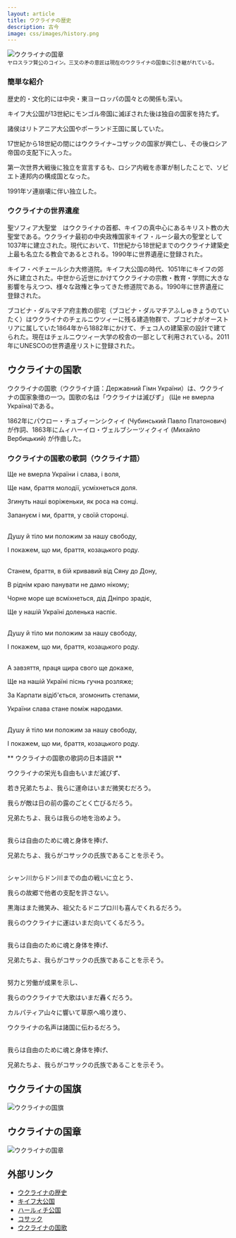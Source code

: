 ```yaml
---
layout: article
title: ウクライナの歴史
description: 古今
image: css/images/history.png
---
```

<p><img src="http://upload.wikimedia.org/wikipedia/commons/c/c4/Yarthewise.png" alt="ウクライナの国章"><br>
<small>
ヤロスラフ賢公のコイン。三叉の矛の意匠は現在のウクライナの国章に引き継がれている。
</small>
</p>

### 簡単な紹介
歴史的・文化的には中央・東ヨーロッパの国々との関係も深い。

キイフ大公国が13世紀にモンゴル帝国に滅ぼされた後は独自の国家を持たず。

諸侯はリトアニア大公国やポーランド王国に属していた。

17世紀から18世紀の間にはウクライナ~コザックの国家が興亡し、その後ロシア帝国の支配下に入った。

第一次世界大戦後に独立を宣言するも、ロシア内戦を赤軍が制したことで、ソビエト連邦内の構成国となった。

1991年ソ連崩壊に伴い独立した。

### ウクライナの世界遺産

聖ソフィア大聖堂　はウクライナの首都、キイフの真中心にあるキリスト教の大聖堂である。ウクライナ最初の中央政権国家キイフ・ルーシ最大の聖堂として1037年に建立された。現代において、11世紀から18世紀までのウクライナ建築史上最も名立たる教会であるとされる。1990年に世界遺産に登録された。

<div class="lazyload">
<!--
<div about='https://farm9.static.flickr.com/8264/8677338383_5d134f670d_b.jpg'><a href='https://www.flickr.com/photos/micurs/8677338383/' target='_blank'><img xmlns:dct='http://purl.org/dc/terms/' href='http://purl.org/dc/dcmitype/StillImage' rel='dct:type' src='https://farm9.static.flickr.com/8264/8677338383_5d134f670d_b.jpg' alt='St. Sophia Cathedral (Kiev) by micurs, on Flickr' title='St. Sophia Cathedral (Kiev) by micurs, on Flickr' border='0'/></a><br/><a rel='license' href='http://creativecommons.org/licenses/by-sa/2.0/' target='_blank'><img src='http://i.creativecommons.org/l/by-sa/2.0/80x15.png' alt='Creative Commons Creative Commons Attribution-Share Alike 2.0 Generic License' title='Creative Commons Creative Commons Attribution-Share Alike 2.0 Generic License' border='0' align='left'></a>&nbsp; &nbsp;by&nbsp;<a href='https://www.flickr.com/people/micurs/' target='_blank'>&nbsp;</a><a xmlns:cc='http://creativecommons.org/ns#' rel='cc:attributionURL' property='cc:attributionName' href='https://www.flickr.com/people/micurs/' target='_blank'>micurs</a><a href='http://www.imagecodr.org/' target='_blank'>&nbsp;</a></div>
-->
</div>

キイフ・ペチェールシカ大修道院。キイフ大公国の時代、1051年にキイフの郊外に建立された。中世から近世にかけてウクライナの宗教・教育・学問に大きな影響を与えつつ、様々な政権と争ってきた修道院である。1990年に世界遺産に登録された。

<div class="lazyload">
<!--
<div about='https://farm1.static.flickr.com/198/464206775_5f7aa90886_b.jpg'><a href='https://www.flickr.com/photos/stuckincustoms/464206775/' target='_blank'><img xmlns:dct='http://purl.org/dc/terms/' href='http://purl.org/dc/dcmitype/StillImage' rel='dct:type' src='https://farm1.static.flickr.com/198/464206775_5f7aa90886_b.jpg' alt='Architects of Constantinople by Stuck in Customs, on Flickr' title='Architects of Constantinople by Stuck in Customs, on Flickr' border='0'/></a><br/><a rel='license' href='http://creativecommons.org/licenses/by-nc-sa/2.0/' target='_blank'><img src='http://i.creativecommons.org/l/by-nc-sa/2.0/80x15.png' alt='Creative Commons Creative Commons Attribution-Noncommercial-Share Alike 2.0 Generic License' title='Creative Commons Creative Commons Attribution-Noncommercial-Share Alike 2.0 Generic License' border='0' align='left'></a>&nbsp; &nbsp;by&nbsp;<a href='https://www.flickr.com/people/stuckincustoms/' target='_blank'>&nbsp;</a><a xmlns:cc='http://creativecommons.org/ns#' rel='cc:attributionURL' property='cc:attributionName' href='https://www.flickr.com/people/stuckincustoms/' target='_blank'>Stuck in Customs</a><a href='http://www.imagecodr.org/' target='_blank'>&nbsp;</a></div>
-->
</div>

ブコビナ・ダルマチア府主教の邸宅（ブコビナ・ダルマチアふしゅきょうのていたく）はウクライナのチェルニウツィーに残る建造物群で、ブコビナがオーストリアに属していた1864年から1882年にかけて、チェコ人の建築家の設計で建てられた。現在はチェルニウツィー大学の校舎の一部として利用されている。2011年にUNESCOの世界遺産リストに登録された。

<div class="lazyload">
<!--
<p><a href="http://commons.wikimedia.org/wiki/File:Chernivtsi_University.jpg#mediaviewer/File:Chernivtsi_University.jpg"><img src="http://upload.wikimedia.org/wikipedia/commons/thumb/c/ce/Chernivtsi_University.jpg/1200px-Chernivtsi_University.jpg" alt="Chernivtsi University.jpg"></a></p>
-->
</div>

## ウクライナの国歌

ウクライナの国歌（ウクライナ語：Державний Гімн України）は、ウクライナの国家象徴の一つ。国歌の名は「ウクライナは滅びず」 (Ще не вмерла Україна)である。

1862年にパウロー・チュブィーンシクィイ (Чубинський Павло Платонович) が作詞、1863年にムィハーイロ・ヴェルブシーツィクィイ (Михайло Вербицький) が作曲した。

<div class="lazyload">
<!--
<div class="video-container"><iframe src="http://www.youtube.com/embed/rJF1unA-03M?html5=1" frameborder="0"></iframe></div>
-->
</div>

### ウクライナの国歌の歌詞（ウクライナ語）

Ще не вмерла України і слава, і воля,

Ще нам, браття молодії, усміхнеться доля.

Згинуть наші воріженьки, як роса на сонці.

Запануєм і ми, браття, у своїй сторонці.

<br>
Душу й тіло ми положим за нашу свободу,

І покажем, що ми, браття, козацького роду.

<br>
Станем, браття, в бій кривавий від Сяну до Дону,

В ріднім краю панувати не дамо нікому;

Чорне море ще всміхнеться, дід Дніпро зрадіє,

Ще у нашій Україні доленька наспіє.

<br>
Душу й тіло ми положим за нашу свободу,

І покажем, що ми, браття, козацького роду.

<br>
А завзяття, праця щира свого ще докаже,

Ще на нашій Україні піснь гучна розляже;

За Карпати відіб'ється, згомонить степами,

України слава стане поміж народами.

<br>
Душу й тіло ми положим за нашу свободу,

І покажем, що ми, браття, козацького роду.

** ウクライナの国歌の歌詞の日本語訳 **

ウクライナの栄光も自由もいまだ滅びず、

若き兄弟たちよ、我らに運命はいまだ微笑むだろう。

我らが敵は日の前の露のごとく亡びるだろう。

兄弟たちよ、我らは我らの地を治めよう。

<br>
我らは自由のために魂と身体を捧げ、

兄弟たちよ、我らがコサックの氏族であることを示そう。

<br>
シャン川からドン川までの血の戦いに立とう、

我らの故郷で他者の支配を許さない。

黒海はまた微笑み、祖父たるドニプロ川も喜んでくれるだろう。

我らのウクライナに運はいまだ向いてくるだろう。

<br>
我らは自由のために魂と身体を捧げ、

兄弟たちよ、我らがコサックの氏族であることを示そう。

<br>
努力と労働が成果を示し、

我らのウクライナで大歌はいまだ轟くだろう。

カルパティア山々に響いて草原へ鳴り渡り、

ウクライナの名声は諸国に伝わるだろう。

<br>
我らは自由のために魂と身体を捧げ、

兄弟たちよ、我らがコサックの氏族であることを示そう。

## ウクライナの国旗

<p><img src="http://upload.wikimedia.org/wikipedia/commons/4/49/Flag_of_Ukraine.svg" alt="ウクライナの国旗">
</p>

## ウクライナの国章

<p><img src="http://upload.wikimedia.org/wikipedia/commons/9/95/Lesser_Coat_of_Arms_of_Ukraine.svg" alt="ウクライナの国章">
</p>

## 外部リンク
* <a href="http://ja.wikipedia.org/wiki/%E3%82%A6%E3%82%AF%E3%83%A9%E3%82%A4%E3%83%8A%E3%81%AE%E6%AD%B4%E5%8F%B2">ウクライナの歴史</a>
* <a href="http://ja.wikipedia.org/wiki/%E3%82%AD%E3%82%A8%E3%83%95%E5%A4%A7%E5%85%AC%E5%9B%BD">キイフ大公国</a>
* <a href="http://ja.wikipedia.org/wiki/%E3%83%8F%E3%83%BC%E3%83%AB%E3%82%A3%E3%83%81%E5%85%AC%E5%9B%BD">ハールィチ公国</a>
* <a href="http://ja.wikipedia.org/wiki/%E3%82%B3%E3%82%B5%E3%83%83%E3%82%AF">コサック</a>
* <a href="http://ja.wikipedia.org/wiki/%E3%82%A6%E3%82%AF%E3%83%A9%E3%82%A4%E3%83%8A%E3%81%AE%E5%9B%BD%E6%AD%8C">ウクライナの国歌</a>
